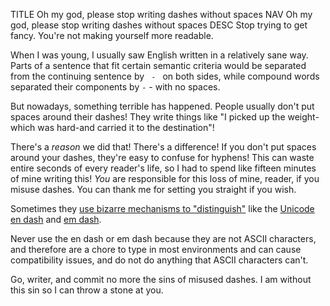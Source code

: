 TITLE Oh my god, please stop writing dashes without spaces
NAV Oh my god, please stop writing dashes without spaces
DESC Stop trying to get fancy. You're not making yourself more readable.

When I was young, I usually saw English written in a relatively sane way. Parts of a sentence that fit certain semantic criteria would be separated from the continuing sentence by <code>&nbsp;-&nbsp;</code> on both sides, while compound words separated their components by `-` - with no spaces.

But nowadays, something terrible has happened. People usually don't put spaces around their dashes! They write things like "I picked up the weight-which was hard-and carried it to the destination"!

There's a *reason* we did that! There's a difference! If you don't put spaces around your dashes, they're easy to confuse for hyphens! This can waste entire seconds of every reader's life, so I had to spend like fifteen minutes of mine writing this! *You* are responsible for this loss of mine, reader, if you misuse dashes. You can thank me for setting you straight if you wish.

Sometimes they <a rel="nofollow" href="https://getitwriteonline.com/articles/en-dashes-em-dashes">use bizarre mechanisms to "distinguish"</a> like the <a rel="nofollow" href="https://en.wikipedia.org/wiki/Dash#Common_dashes_and_Unicode_characters">Unicode <a rel="nofollow" href="https://en.wikipedia.org/wiki/Dash#En_dash">en dash</a> and <a rel="nofollow" href="https://en.wikipedia.org/wiki/Dash#Em_dash">em dash</a>.

Never use the en dash or em dash because they are not ASCII characters, and therefore are a chore to type in most environments and can cause compatibility issues, and do not do anything that ASCII characters can't.

Go, writer, and commit no more the sins of misused dashes. I am without this sin so I can throw a stone at you.
